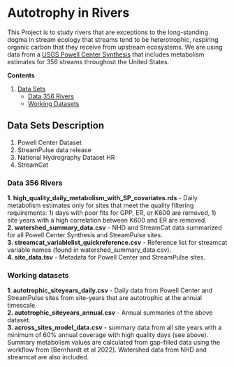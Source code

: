 # Autotrophy in Rivers

This Project is to study rivers that are exceptions to the long-standing dogma in stream ecology that streams tend to be heterotrophic, respiring organic carbon that they receive from upstream ecosystems. We are using data from a [USGS Powell Center Synthesis](https://www.sciencebase.gov/catalog/item/59eb9c0ae4b0026a55ffe389) that includes metabolism estimates for 356 streams throughout the United States. 


**Contents**
  
1. [Data Sets](#data-sets-description)
    - [Data 356 Rivers](#data-356-rivers)
    - [Working Datasets](#working-datasets)

<!-- Data Sets description -->
## Data Sets Description

1. Powell Center Dataset
2. StreamPulse data release
3. National Hydrography Dataset HR
4. StreamCat


<!-- Data 356 Rivers -->
### Data 356 Rivers

**1. high_quality_daily_metabolism_with_SP_covariates.rds**  -  Daily metabolism estimates only for sites that meet the quality filtering requirements: 1) days with poor fits for GPP, ER, or K600 are removed, 1) site years with a high correlation between K600 and ER are removed.  
**2. watershed_summary_data.csv**  -  NHD and StreamCat data summarized for all Powell Center Synthesis and StreamPulse sites.  
**3. streamcat_variablelist_quickreference.csv**  -  Reference list for streamcat variable names (found in watershed_summary_data.csv).  
**4. site_data.tsv**  -  Metadata for Powell Center and StreamPulse sites.  

<!-- Working data -->
### Working datasets
**1. autotrophic_siteyears_daily.csv**  -  Daily data from Powell Center and StreamPulse sites from site-years that are autotrophic at the annual timescale.  
**2. autotrophic_siteyears_annual.csv**  -  Annual summaries of the above dataset.  
**3. across_sites_model_data.csv**  -  summary data from all site years with a minimum of 60% annual coverage with high quality days (see above). Summary metabolism values are calculated from gap-filled data using the workflow from [Bernhardt et al 2022]. Watershed data from NHD and streamcat are also included.  


